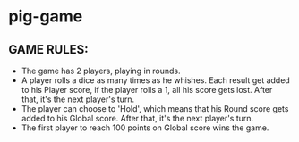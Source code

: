 # pig-game

## GAME RULES:

- The game has 2 players, playing in rounds.
- A player rolls a dice as many times as he whishes. Each result get added to his Player score, if the player rolls a 1, all his score gets lost. After that, it's the next player's turn.
- The player can choose to 'Hold', which means that his Round score gets added to his Global score. After that, it's the next player's turn.
- The first player to reach 100 points on Global score wins the game.
